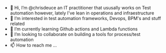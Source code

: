 - 👋 Hi, I’m @chrisdeuce an IT practitioner that ususally works on Test automation however, lately I've lean in operations and infraestructure
- 👀 I’m interested in test automation frameworks, Devops, BPM's and stuff related 
- 🌱 I’m currently learning Github actions and Lambda functions
- 💞️ I’m looking to collaborate on building a tools for process/test automation
- 📫 How to reach me ...

<!---
chrisdeuce/chrisdeuce is a ✨ special ✨ repository because its `README.md` (this file) appears on your GitHub profile.
You can click the Preview link to take a look at your changes.
--->
